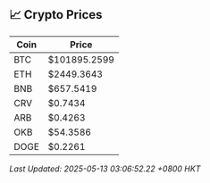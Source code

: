 ## 📈 Crypto Prices

| Coin | Price |
| ---- | ----- |
| BTC | $101895.2599 |
| ETH | $2449.3643 |
| BNB | $657.5419 |
| CRV | $0.7434 |
| ARB | $0.4263 |
| OKB | $54.3586 |
| DOGE | $0.2261 |

_Last Updated: 2025-05-13 03:06:52.22 +0800 HKT_